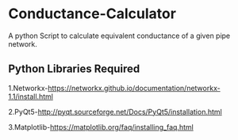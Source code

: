 # Conductance-Calculator
A python Script to calculate equivalent conductance of a given pipe network.


## Python Libraries Required

1.Networkx-https://networkx.github.io/documentation/networkx-1.1/install.html

2.PyQt5-http://pyqt.sourceforge.net/Docs/PyQt5/installation.html

3.Matplotlib-https://matplotlib.org/faq/installing_faq.html

